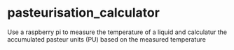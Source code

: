 # pasteurisation_calculator
Use a raspberry pi to measure the temperature of a liquid and calculatur the accumulated pasteur units (PU) based on the measured temperature
